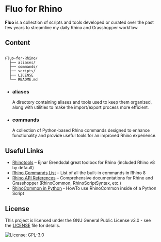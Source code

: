# Fluo for Rhino

**Fluo** is a collection of scripts and tools developed or curated over the past few years to streamline my daily Rhino and Grasshopper workflow.


## Content

```plaintext

Fluo-for-Rhino/
  ├── aliases/
  ├── commands/
  ├── scripts/
  ├── LICENSE
  └── README.md
```

- ### aliases
  A directory containing aliases and tools used to keep them organized, along with utilities to make the import/export process more efficient.

- ### commands
  A collection of Python-based Rhino commands designed to enhance functionality and provide useful tools for an improved Rhino experience.  


## Useful Links

- [Rhinotools](https://github.com/ejnaren/rhinotools/tree/master)  –  Ejnar Brendsdal great toolbox for Rhino (included Rhino v8 by default)
- [Rhino Commands List](https://docs.mcneel.com/rhino/8/help/en-us/commandlist/command_list.htm)  –  List of all the built-in commands in Rhino 8
- [Rhino API References](https://developer.rhino3d.com/api/)  –  Comprehensive documentations for Rhino and Grasshopper (RhinoCommon, RhinoScriptSyntax, etc.)
- [RhinoCommon in Python](https://developer.rhino3d.com/guides/rhinopython/using-rhinocommon-from-python/)  -  HowTo use RhinoCommon inside of a Python Script



## License

This project is licensed under the GNU General Public License v3.0 - see the [LICENSE](LICENSE) file for details.

![License: GPL-3.0](https://img.shields.io/badge/License-GPL%20v3-blue.svg)
